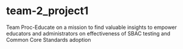 # team-2_project1

Team Proc-Educate on a mission to find valuable insights to empower educators and administrators 
on effectiveness of SBAC testing and Common Core Standards adoption
